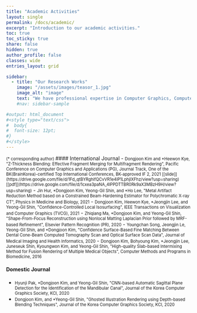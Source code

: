 ```yaml
---
title: "Academic Activities"
layout: single
permalink: /docs/academic/
excerpt: "Introduction to our academic activities."
toc: true
toc_sticky: true
share: false
hidden: true
author_profile: false
classes: wide
entries_layout: grid

sidebar:
  - title: "Our Research Works"
    image: "/assets/images/teasor_1.jpg"
    image_alt: "image"
    text: "We have professional expertise in Computer Graphics, Computer Vision, and Image Processing. All paper works are based on the commercially-qualified projects and executable source codes. If you want to collaborate our research, do not hesitate to contact us :)"
    #nav: sidebar-sample

#output: html_document
#<style type="text/css">
#  body{
#  font-size: 12pt;
#}
#</style>
---
```

<span style="font-size:0.8em;">
(* corresponding author)
</span>
#### International Journal
- <span style="font-size:0.8em;">Dongjoon Kim and *Heewon Kye, "Z-Thickness Blending: Effective Fragment Merging for Multifragment Rendering", Pacific Conference on Computer Graphics and Applications (PG), Journal Track, One of the BK(BrainKorea)-certified Top International Conferences,  BK-approved IF 2, 2021 [[slide]](https://drive.google.com/file/d/1Fd_qtBYRghifQCvVR1e4lP1LphjlXFhz/view?usp=sharing) [[pdf]](https://drive.google.com/file/d/1cxea3paNA_4lPPDTTBR0Rk9aX3MBzH9H/view?usp=sharing)</span>
- <span style="font-size:0.8em;">Jin Hur,  *Dongjoon Kim, Yeong-Gil Shin, and *Ho Lee, "Metal Artifact Reduction Method based on a Constrained Beam-Hardening Estimator for Polychromatic X-ray CT", Physics in Medicine and Biology, 2021</span>
- <span style="font-size:0.8em;">Dongjoon Kim,  Heewon Kye,  *Jeongjin Lee, and Yeong-Gil Shin, "Confidence-Controlled Local Isosurfacing", IEEE Transactions on Visualization  and Computer Graphics (TVCG), 2021</span>
- <span style="font-size:0.8em;">Zhiqiang Ma,  *Dongjoon Kim, and Yeong-Gil Shin, "Shape-From-Focus Reconstruction using Nonlocal Matting Laplacian Prior followed by MRF-based Refinement", Elsevier Pattern Recognition (PR), 2020</span>
- <span style="font-size:0.8em;">Youngchan Song,  Jeongjin Le, Yeong-Gil Shin, and *Dongjoon Kim, "Confidence Surface-Based Fine Matching Between Dental Cone-Beam Computed Tomography Scan and Optical Surface Scan Data", Journal of Medical Imaging and Health Informatics, 2020</span>
- <span style="font-size:0.8em;">Dongjoon Kim,  Bohyoung Kim,  *Jeongjin Lee, Juneseuk Shin, Kyoungwon Kim, and Yeong-Gil Shin, "High-quality Slab-based Intermixing Method for Fusion Rendering of Multiple Medical Objects", Computer Methods and Programs in Biomedicine, 2016</span>


#### Domestic Journal
- <span style="font-size:0.8em;">Hyunji Pak,  *Dongjoon Kim, and Yeong-Gil Shin, "CNN-based Automatic Sagittal Plane Detection for the Identification of the Mandibular Canal", Journal of the Korea Computer Graphics Society, KCI, 2020</span>
- <span style="font-size:0.8em;">Dongjoon Kim,  and *Yeong-Gil Shin, "Ghosted Illustration Rendering using Depth-based Blending Techniques", Journal of the Korea Computer Graphics Society, KCI, 2020</span>
